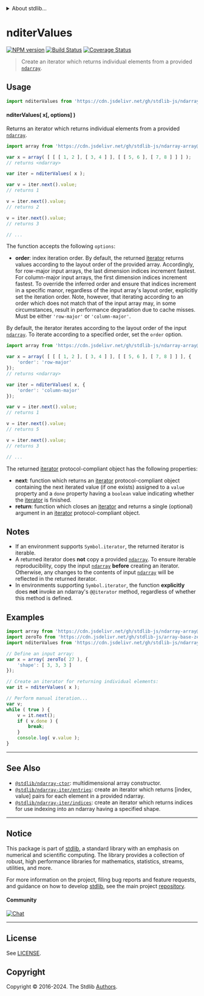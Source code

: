 <!--

@license Apache-2.0

Copyright (c) 2023 The Stdlib Authors.

Licensed under the Apache License, Version 2.0 (the "License");
you may not use this file except in compliance with the License.
You may obtain a copy of the License at

   http://www.apache.org/licenses/LICENSE-2.0

Unless required by applicable law or agreed to in writing, software
distributed under the License is distributed on an "AS IS" BASIS,
WITHOUT WARRANTIES OR CONDITIONS OF ANY KIND, either express or implied.
See the License for the specific language governing permissions and
limitations under the License.

-->


<details>
  <summary>
    About stdlib...
  </summary>
  <p>We believe in a future in which the web is a preferred environment for numerical computation. To help realize this future, we've built stdlib. stdlib is a standard library, with an emphasis on numerical and scientific computation, written in JavaScript (and C) for execution in browsers and in Node.js.</p>
  <p>The library is fully decomposable, being architected in such a way that you can swap out and mix and match APIs and functionality to cater to your exact preferences and use cases.</p>
  <p>When you use stdlib, you can be absolutely certain that you are using the most thorough, rigorous, well-written, studied, documented, tested, measured, and high-quality code out there.</p>
  <p>To join us in bringing numerical computing to the web, get started by checking us out on <a href="https://github.com/stdlib-js/stdlib">GitHub</a>, and please consider <a href="https://opencollective.com/stdlib">financially supporting stdlib</a>. We greatly appreciate your continued support!</p>
</details>

# nditerValues

[![NPM version][npm-image]][npm-url] [![Build Status][test-image]][test-url] [![Coverage Status][coverage-image]][coverage-url] <!-- [![dependencies][dependencies-image]][dependencies-url] -->

> Create an iterator which returns individual elements from a provided [`ndarray`][@stdlib/ndarray/ctor].

<!-- Section to include introductory text. Make sure to keep an empty line after the intro `section` element and another before the `/section` close. -->

<section class="intro">

</section>

<!-- /.intro -->

<!-- Package usage documentation. -->



<section class="usage">

## Usage

```javascript
import nditerValues from 'https://cdn.jsdelivr.net/gh/stdlib-js/ndarray-iter-values@v0.2.2-deno/mod.js';
```

#### nditerValues( x\[, options] )

Returns an iterator which returns individual elements from a provided [`ndarray`][@stdlib/ndarray/ctor].

```javascript
import array from 'https://cdn.jsdelivr.net/gh/stdlib-js/ndarray-array@deno/mod.js';

var x = array( [ [ [ 1, 2 ], [ 3, 4 ] ], [ [ 5, 6 ], [ 7, 8 ] ] ] );
// returns <ndarray>

var iter = nditerValues( x );

var v = iter.next().value;
// returns 1

v = iter.next().value;
// returns 2

v = iter.next().value;
// returns 3

// ...
```

The function accepts the following `options`:

-   **order**: index iteration order. By default, the returned [iterator][mdn-iterator-protocol] returns values according to the layout order of the provided array. Accordingly, for row-major input arrays, the last dimension indices increment fastest. For column-major input arrays, the first dimension indices increment fastest. To override the inferred order and ensure that indices increment in a specific manor, regardless of the input array's layout order, explicitly set the iteration order. Note, however, that iterating according to an order which does not match that of the input array may, in some circumstances, result in performance degradation due to cache misses. Must be either `'row-major'` or `'column-major'`.

By default, the iterator iterates according to the layout order of the input [`ndarray`][@stdlib/ndarray/ctor]. To iterate according to a specified order, set the `order` option.

```javascript
import array from 'https://cdn.jsdelivr.net/gh/stdlib-js/ndarray-array@deno/mod.js';

var x = array( [ [ [ 1, 2 ], [ 3, 4 ] ], [ [ 5, 6 ], [ 7, 8 ] ] ], {
    'order': 'row-major'
});
// returns <ndarray>

var iter = nditerValues( x, {
    'order': 'column-major'
});

var v = iter.next().value;
// returns 1

v = iter.next().value;
// returns 5

v = iter.next().value;
// returns 3

// ...
```

The returned [iterator][mdn-iterator-protocol] protocol-compliant object has the following properties:

-   **next**: function which returns an [iterator][mdn-iterator-protocol] protocol-compliant object containing the next iterated value (if one exists) assigned to a `value` property and a `done` property having a `boolean` value indicating whether the [iterator][mdn-iterator-protocol] is finished.
-   **return**: function which closes an [iterator][mdn-iterator-protocol] and returns a single (optional) argument in an [iterator][mdn-iterator-protocol] protocol-compliant object.

</section>

<!-- /.usage -->

<!-- Package usage notes. Make sure to keep an empty line after the `section` element and another before the `/section` close. -->

<section class="notes">

## Notes

-   If an environment supports `Symbol.iterator`, the returned iterator is iterable.
-   A returned iterator does **not** copy a provided [`ndarray`][@stdlib/ndarray/ctor]. To ensure iterable reproducibility, copy the input [`ndarray`][@stdlib/ndarray/ctor] **before** creating an iterator. Otherwise, any changes to the contents of input [`ndarray`][@stdlib/ndarray/ctor] will be reflected in the returned iterator.
-   In environments supporting `Symbol.iterator`, the function **explicitly** does **not** invoke an ndarray's `@@iterator` method, regardless of whether this method is defined.

</section>

<!-- /.notes -->

<!-- Package usage examples. -->

<section class="examples">

## Examples

<!-- eslint no-undef: "error" -->

```javascript
import array from 'https://cdn.jsdelivr.net/gh/stdlib-js/ndarray-array@deno/mod.js';
import zeroTo from 'https://cdn.jsdelivr.net/gh/stdlib-js/array-base-zero-to@deno/mod.js';
import nditerValues from 'https://cdn.jsdelivr.net/gh/stdlib-js/ndarray-iter-values@v0.2.2-deno/mod.js';

// Define an input array:
var x = array( zeroTo( 27 ), {
    'shape': [ 3, 3, 3 ]
});

// Create an iterator for returning individual elements:
var it = nditerValues( x );

// Perform manual iteration...
var v;
while ( true ) {
    v = it.next();
    if ( v.done ) {
        break;
    }
    console.log( v.value );
}
```

</section>

<!-- /.examples -->

<!-- Section to include cited references. If references are included, add a horizontal rule *before* the section. Make sure to keep an empty line after the `section` element and another before the `/section` close. -->

<section class="references">

</section>

<!-- /.references -->

<!-- Section for related `stdlib` packages. Do not manually edit this section, as it is automatically populated. -->

<section class="related">

* * *

## See Also

-   <span class="package-name">[`@stdlib/ndarray-ctor`][@stdlib/ndarray/ctor]</span><span class="delimiter">: </span><span class="description">multidimensional array constructor.</span>
-   <span class="package-name">[`@stdlib/ndarray-iter/entries`][@stdlib/ndarray/iter/entries]</span><span class="delimiter">: </span><span class="description">create an iterator which returns \[index, value] pairs for each element in a provided ndarray.</span>
-   <span class="package-name">[`@stdlib/ndarray-iter/indices`][@stdlib/ndarray/iter/indices]</span><span class="delimiter">: </span><span class="description">create an iterator which returns indices for use indexing into an ndarray having a specified shape.</span>

</section>

<!-- /.related -->

<!-- Section for all links. Make sure to keep an empty line after the `section` element and another before the `/section` close. -->


<section class="main-repo" >

* * *

## Notice

This package is part of [stdlib][stdlib], a standard library with an emphasis on numerical and scientific computing. The library provides a collection of robust, high performance libraries for mathematics, statistics, streams, utilities, and more.

For more information on the project, filing bug reports and feature requests, and guidance on how to develop [stdlib][stdlib], see the main project [repository][stdlib].

#### Community

[![Chat][chat-image]][chat-url]

---

## License

See [LICENSE][stdlib-license].


## Copyright

Copyright &copy; 2016-2024. The Stdlib [Authors][stdlib-authors].

</section>

<!-- /.stdlib -->

<!-- Section for all links. Make sure to keep an empty line after the `section` element and another before the `/section` close. -->

<section class="links">

[npm-image]: http://img.shields.io/npm/v/@stdlib/ndarray-iter-values.svg
[npm-url]: https://npmjs.org/package/@stdlib/ndarray-iter-values

[test-image]: https://github.com/stdlib-js/ndarray-iter-values/actions/workflows/test.yml/badge.svg?branch=v0.2.2
[test-url]: https://github.com/stdlib-js/ndarray-iter-values/actions/workflows/test.yml?query=branch:v0.2.2

[coverage-image]: https://img.shields.io/codecov/c/github/stdlib-js/ndarray-iter-values/main.svg
[coverage-url]: https://codecov.io/github/stdlib-js/ndarray-iter-values?branch=main

<!--

[dependencies-image]: https://img.shields.io/david/stdlib-js/ndarray-iter-values.svg
[dependencies-url]: https://david-dm.org/stdlib-js/ndarray-iter-values/main

-->

[chat-image]: https://img.shields.io/gitter/room/stdlib-js/stdlib.svg
[chat-url]: https://app.gitter.im/#/room/#stdlib-js_stdlib:gitter.im

[stdlib]: https://github.com/stdlib-js/stdlib

[stdlib-authors]: https://github.com/stdlib-js/stdlib/graphs/contributors

[umd]: https://github.com/umdjs/umd
[es-module]: https://developer.mozilla.org/en-US/docs/Web/JavaScript/Guide/Modules

[deno-url]: https://github.com/stdlib-js/ndarray-iter-values/tree/deno
[deno-readme]: https://github.com/stdlib-js/ndarray-iter-values/blob/deno/README.md
[umd-url]: https://github.com/stdlib-js/ndarray-iter-values/tree/umd
[umd-readme]: https://github.com/stdlib-js/ndarray-iter-values/blob/umd/README.md
[esm-url]: https://github.com/stdlib-js/ndarray-iter-values/tree/esm
[esm-readme]: https://github.com/stdlib-js/ndarray-iter-values/blob/esm/README.md
[branches-url]: https://github.com/stdlib-js/ndarray-iter-values/blob/main/branches.md

[stdlib-license]: https://raw.githubusercontent.com/stdlib-js/ndarray-iter-values/main/LICENSE

[mdn-iterator-protocol]: https://developer.mozilla.org/en-US/docs/Web/JavaScript/Reference/Iteration_protocols#The_iterator_protocol

[@stdlib/ndarray/ctor]: https://github.com/stdlib-js/ndarray-ctor/tree/deno

<!-- <related-links> -->

[@stdlib/ndarray/iter/entries]: https://github.com/stdlib-js/ndarray-iter-entries/tree/deno

[@stdlib/ndarray/iter/indices]: https://github.com/stdlib-js/ndarray-iter-indices/tree/deno

<!-- </related-links> -->

</section>

<!-- /.links -->
